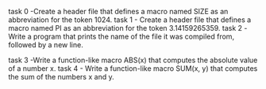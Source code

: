 task 0 -Create a header file that defines a macro named SIZE as an abbreviation for the token 1024.
task 1 - Create a header file that defines a macro named PI as an abbreviation for the token 3.14159265359.
task 2 -Write a program that prints the name of the file it was compiled from, followed by a new line.




task 3 -Write a function-like macro ABS(x) that computes the absolute value of a number x.
task 4 - Write a function-like macro SUM(x, y) that computes the sum of the numbers x and y.
